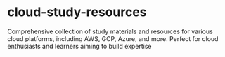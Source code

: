 # cloud-study-resources
Comprehensive collection of study materials and resources for various cloud platforms, including AWS, GCP, Azure, and more. Perfect for cloud enthusiasts and learners aiming to build expertise
